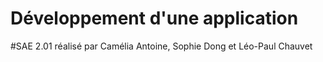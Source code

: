 # Développement d'une application

#SAE 2.01 réalisé par Camélia Antoine, Sophie Dong et Léo-Paul Chauvet
